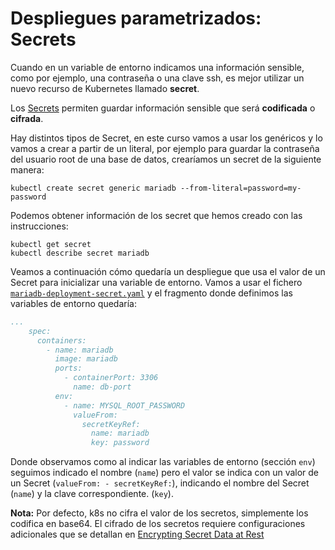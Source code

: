 # Despliegues parametrizados: Secrets

Cuando en un variable de entorno indicamos una información sensible,
como por ejemplo, una contraseña o una clave ssh, es mejor utilizar un
nuevo recurso de Kubernetes llamado **secret**.

Los
[Secrets](https://kubernetes.io/docs/concepts/configuration/secret/)
permiten guardar información sensible que será **codificada** o
**cifrada**.

Hay distintos tipos de Secret, en este curso vamos a usar los
genéricos y lo vamos a crear a partir de un literal, por ejemplo para
guardar la contraseña del usuario root de una base de datos,
crearíamos un secret de la siguiente manera:

    kubectl create secret generic mariadb --from-literal=password=my-password

Podemos obtener información de los secret que hemos creado con las instrucciones:

    kubectl get secret
    kubectl describe secret mariadb

Veamos a continuación cómo quedaría un despliegue que usa el valor de
un Secret para inicializar una variable de entorno. Vamos a usar el
fichero
[`mariadb-deployment-secret.yaml`](files/mariadb-deployment-secret.yaml)
y el fragmento donde definimos las variables de entorno quedaría:

```yaml
...
    spec:
      containers:
        - name: mariadb
          image: mariadb
          ports:
            - containerPort: 3306
              name: db-port
          env:
            - name: MYSQL_ROOT_PASSWORD
              valueFrom:
                secretKeyRef:
                  name: mariadb
                  key: password
```
Donde observamos como al indicar las variables de entorno (sección
`env`) seguimos indicado el nombre (`name`) pero el valor se indica
con un valor de un Secret (`valueFrom: - secretKeyRef:`), indicando el
nombre del Secret (`name`) y la clave correspondiente. (`key`).

**Nota:** Por defecto, k8s no cifra el valor de los secretos,
simplemente los codifica en base64. El cifrado de los secretos requiere
configuraciones adicionales que se detallan en [Encrypting Secret Data
at
Rest](https://kubernetes.io/docs/tasks/administer-cluster/encrypt-data/)
